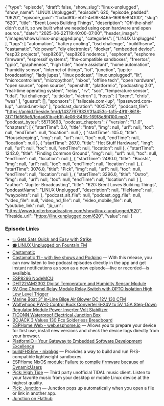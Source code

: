 {
  "type": "episode",
  "draft": false,
  "show_slug": "linux-unplugged",
  "show_name": "LINUX Unplugged",
  "episode": 620,
  "episode_padded": "0620",
  "episode_guid": "fcdad81b-eb1f-4e06-8465-169f8e8f4100",
  "slug": "620",
  "title": "Brent Loves Building Things",
  "description": "Off-the-shelf didn't cut it, so we built what we needed using open hardware and open source.",
  "date": "2025-06-22T19:40:00-07:00",
  "header_image": "/images/shows/linux-unplugged.png",
  "categories": [
    "LINUX Unplugged"
  ],
  "tags": [
    "automation",
    "battery cooling",
    "bsd challenge",
    "buildfhsenv",
    "castamatic",
    "dc power",
    "diy electronics",
    "docker",
    "embedded device",
    "esp32 projects",
    "esp8266",
    "esp8266 nodemcu",
    "esphome",
    "esphome firmware",
    "espressif systems",
    "fhs-compatible sandboxes",
    "freertos",
    "gpio",
    "grapheneos",
    "high tide",
    "home assistant",
    "home automation",
    "humidity sensor",
    "internet of things",
    "iot",
    "junction",
    "jupiter broadcasting",
    "lady jupes",
    "linux podcast",
    "linux unplugged",
    "lit",
    "microcontrollers",
    "micropython",
    "nixos",
    "offline tech",
    "open hardware",
    "open source",
    "open source",
    "openshift",
    "platformio",
    "podcasting 2.0",
    "real-time operating system",
    "relay",
    "rv",
    "soc",
    "temperature sensor",
    "tidal",
    "tui challenge",
    "tuitickler",
    "victron"
  ],
  "hosts": [
    "brent",
    "chris",
    "wes"
  ],
  "guests": [],
  "sponsors": [
    "tailscale.com-lup",
    "1password.com-lup",
    "unraid.net-lup"
  ],
  "podcast_duration": "00:57:20",
  "podcast_file": "https://aphid.fireside.fm/d/1437767933/f31a453c-fa15-491f-8618-3f71f1d565e5/fcdad81b-eb1f-4e06-8465-169f8e8f4100.mp3",
  "podcast_bytes": 55713693,
  "podcast_chapters": {
    "version": "1.1.0",
    "chapters": [
      {
        "startTime": 0.0,
        "title": "Intro",
        "img": null,
        "url": null,
        "toc": null,
        "endTime": null,
        "location": null
      },
      {
        "startTime": 105.0,
        "title": "Housekeeping",
        "img": null,
        "url": null,
        "toc": null,
        "endTime": null,
        "location": null
      },
      {
        "startTime": 267.0,
        "title": "Hot Stuff Hardware",
        "img": null,
        "url": null,
        "toc": null,
        "endTime": null,
        "location": null
      },
      {
        "startTime": 1242.0,
        "title": "Finding Common Ground",
        "img": null,
        "url": null,
        "toc": null,
        "endTime": null,
        "location": null
      },
      {
        "startTime": 2480.0,
        "title": "Boosts",
        "img": null,
        "url": null,
        "toc": null,
        "endTime": null,
        "location": null
      },
      {
        "startTime": 3076.0,
        "title": "Pick",
        "img": null,
        "url": null,
        "toc": null,
        "endTime": null,
        "location": null
      },
      {
        "startTime": 3296.0,
        "title": "Outro",
        "img": null,
        "url": null,
        "toc": null,
        "endTime": null,
        "location": null
      }
    ],
    "author": "Jupiter Broadcasting",
    "title": "620: Brent Loves Building Things",
    "podcastName": "LINUX Unplugged",
    "description": null,
    "fileName": null,
    "waypoints": null
  },
  "podcast_alt_file": null,
  "podcast_ogg_file": null,
  "video_file": null,
  "video_hd_file": null,
  "video_mobile_file": null,
  "youtube_link": null,
  "jb_url": "https://www.jupiterbroadcasting.com/show/linux-unplugged/620",
  "fireside_url": "https://linuxunplugged.com/620",
  "value": null
}


### Episode Links

* [💥 Gets Sats Quick and Easy with Strike](https://strike.me/ "💥 Gets Sats Quick and Easy with Strike")
* [📻 LINUX Unplugged on Fountain.FM](https://www.fountain.fm/show/dWiuBeqpDSM86AwXRXov "📻 LINUX Unplugged  on Fountain.FM")
* [Castamatic](https://castamatic.com/ "Castamatic")
* [Castamatic 11 - with live shows and Podping](https://castamatic.com/jekyll/2025/06/20/castamatic-11/ "Castamatic 11 - with live shows and Podping") — With this release, you can now listen to live podcast episodes directly in the app and get instant notifications as soon as a new episode—live or recorded—is available.
* [ESP8266 NodeMCU](https://www.amazon.com/dp/B081CSJV2V "ESP8266 NodeMCU")
* [DHT22/AM2302 Digital Temperature and Humidity Sensor Module](https://www.amazon.com/WWZMDiB-Digital-Temperature-Humidity-Measure-40-80%E2%84%83%EF%BC%88%C2%B10-5%E2%84%83%EF%BC%89/dp/B0BTVW39R2 "DHT22/AM2302 Digital Temperature and Humidity Sensor Module")
* [5V One Channel Relay Module Relay Switch with OPTO Isolation High Low Level Trigger](https://www.amazon.com/dp/B00LW15A4W "5V One Channel Relay Module Relay Switch with OPTO Isolation High Low Level Trigger")
* [Marine Boat 3" in-Line Bilge Air Blower DC 12V 130 CFM](https://www.amazon.com/dp/B087FKHBPK?ref=cm_sw_r_cso_cp_apin_dp_9MCEJX9D94RKW4C4G6FZ "Marine Boat 3&quot; in-Line Bilge Air Blower DC 12V 130 CFM")
* [Wolfwhoop PW-D Control Buck Converter 6-24V to 5V 1.5A Step-Down Regulator Module Power Inverter Volt Stabilizer](https://www.amazon.com/dp/B076P4C42B "Wolfwhoop PW-D Control Buck Converter 6-24V to 5V 1.5A Step-Down Regulator Module Power Inverter Volt Stabilizer")
* [TICONN Waterproof Electrical Junction Box](https://www.amazon.com/dp/B0B87XSMVP "TICONN Waterproof Electrical Junction Box")
* [BOJACK 3 Values 130 Pcs Solderless Breadboard](https://www.amazon.com/BOJACK-Values-Solderless-Breadboard-Flexible/dp/B08Y59P6D1 "BOJACK 3 Values 130 Pcs Solderless Breadboard")
* [ESPHome Web - web.esphome.io](https://web.esphome.io/ "ESPHome Web - web.esphome.io") — Allows you to prepare your device for first use, install new versions and check the device logs directly from your browser.
* [PlatformIO - Your Gateway to Embedded Software Development Excellence](https://platformio.org/ "PlatformIO - Your Gateway to Embedded Software Development Excellence")
* [buildFHSEnv - nixpkgs](https://ryantm.github.io/nixpkgs/builders/special/fhs-environments/ "buildFHSEnv - nixpkgs") — Provides a way to build and run FHS-compatible lightweight sandboxes.
* [ESPHome NixOS module: Failure to compile firmware because of DynamicUsers](https://github.com/NixOS/nixpkgs/issues/339557 "ESPHome NixOS module: Failure to compile firmware because of DynamicUsers")
* [Pick: High Tide](https://github.com/Nokse22/high-tide "Pick: High Tide") — Third party unofficial TIDAL music client. Listen to your favorite music from your desktop or mobile Linux device at the highest quality.
* [Pick: Junction](https://apps.gnome.org/Junction/ "Pick: Junction") — Junction pops up automatically when you open a file or link in another app.
* [Junction on Flathub](https://flathub.org/apps/re.sonny.Junction "Junction on Flathub")
